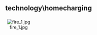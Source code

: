 ## technology\homecharging
<div class="col" style="display: inline-block; width: 16.66%; padding: 5px; box-sizing: border-box; text-align: center;">
<img src="https://media.evkx.net/multimedia/technology/homecharging/fire_1_xst.jpg" class="img-thumbnail" alt="fire_1.jpg">
fire_1.jpg
</div>
